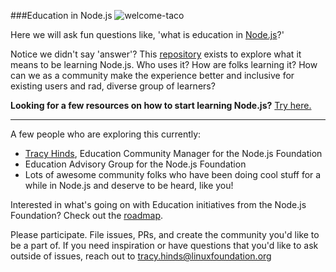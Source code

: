 ###Education in Node.js
![welcome-taco](https://media.giphy.com/media/l2JHZ0dIcyFo5UQGQ/giphy.gif)

Here we will ask fun questions like, 'what is education in [Node.js](https://nodejs.org/en/)?' 

Notice we didn't say 'answer'? This [repository](http://techterms.com/definition/repository) exists to explore what it means to be learning Node.js. Who uses it? How are folks learning it? How can we as a community make the experience better and inclusive for existing users and  rad, diverse group of learners? 

**Looking for a few resources on how to start learning Node.js?** [Try here.](https://github.com/nodejs/education/blob/master/getting-started-learning-nodejs.md)  
  
------------------------

A few people who are exploring this currently:

- [Tracy Hinds](https://twitter.com/HackyGoLucky), Education Community Manager for the Node.js Foundation
- Education Advisory Group for the Node.js Foundation
- Lots of awesome community folks who have been doing cool stuff for a while in Node.js and deserve to be heard, like you!

Interested in what's going on with Education initiatives from the Node.js Foundation? Check out the [roadmap](https://github.com/nodejs/education/blob/master/ROADMAP.md).

Please participate. File issues, PRs, and create the community you'd like to be a part of. If you need inspiration or have questions that you'd like to ask outside of issues, reach out to tracy.hinds@linuxfoundation.org 

